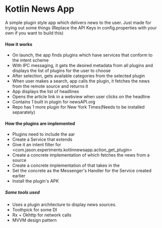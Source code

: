 # Kotlin News App
A simple plugin style app which delivers news to the user.
Just made for trying out some things
(Replace the API Keys in config.properties with your own if you want to build this)

#### How it works
- On launch, the app finds plugins which have services that conform to the intent scheme
- With IPC messaging, it gets the desired metadata from all plugins and displays the list of plugins for the user to choose
- After selection, gets available categories from the selected plugin
- When user makes a search, app calls the plugin, it fetches the news from the remote source and returns it
- App displays the list of headlines
- Opens the article link in a webview when user clicks on the headline
- Contains 1 built in plugin for newsAPI.org
- Repo has 1 more plugin for New York Times(Needs to be installed separately)

#### How the plugins are implemented
- Plugins need to include the <kotlinnewspluginlib> aar 
- Create a Service that extends <PluginMessengerService>
- Give it an intent filter for <com.jason.experiments.kotlinnewsapp.action_get_plugin>
- Create a concrete implementation of <NewsManager> which fetches the news from a source
- Create a concrete implementation of <PluginIpcHandler> that takes in the <NewsManager>
- Set the concrete <PluginIpcHandler> as the Messenger's Handler for the Service created earlier
- Install the plugin's APK

##### Some tools used
- Uses a plugin architecture to display news sources.
- Toothpick for some DI
- Rx + Okhttp for network calls
- MVVM design pattern

